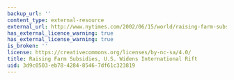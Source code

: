 ```yaml
---
backup_url: ''
content_type: external-resource
external_url: http://www.nytimes.com/2002/06/15/world/raising-farm-subsidies-us-widens-international-rift.html
has_external_licence_warning: true
has_external_license_warning: true
is_broken: ''
license: https://creativecommons.org/licenses/by-nc-sa/4.0/
title: Raising Farm Subsidies, U.S. Widens International Rift
uid: 3d9c0503-eb78-4284-8546-7df61c323819
---
```

